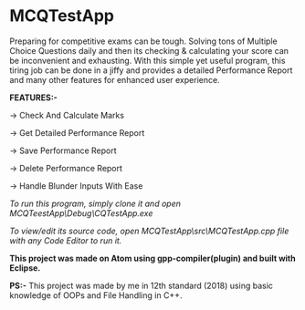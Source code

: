 # MCQTestApp
Preparing for competitive exams can be tough. Solving tons of Multiple Choice Questions daily and then its checking & calculating your score can be inconvenient and exhausting. With this simple yet useful program, this tiring job can be done in a jiffy and provides a detailed Performance Report and many other features for enhanced user experience.

**FEATURES:-**

-> Check And Calculate Marks

-> Get Detailed Performance Report

-> Save Performance Report

-> Delete Performance Report

-> Handle Blunder Inputs With Ease


*To run this program, simply clone it and open MCQTeestApp\Debug\CQTestApp.exe*

*To view/edit its source code, open MCQTestApp\src\MCQTestApp.cpp file with any Code Editor to run it.*

**This project was made on Atom using gpp-compiler(plugin) and built with Eclipse.**


**PS:-** This project was made by me in 12th standard (2018) using basic knowledge of OOPs and File Handling in C++.
